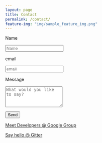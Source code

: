 ```yaml
---
layout: page
title: Contact
permalink: /contact/
feature-img: "img/sample_feature_img.png"
---
```


<form action="//formspree.io/marcog@unex.es"
      method="POST">
    <p>Name</p> 
    <p><input type="text" name="name" placeholder="Name"></p>
    <p>email</p>
    <p><input type="email" name="_replyto"  placeholder="email"></p>
    <p> Message</p>
    <textarea name="msg" rows="4" placeholder="What would you like to say?"></textarea>
    <p>
    <input type="submit" value="Send"></p>
</form>


<a href="https://groups.google.com/forum/?hl=es#!forum/robocomp-dev"> Meet Developers @ Google Group </a>


<a href="https://gitter.im/robocomp"> Say hello @ Gitter </a>